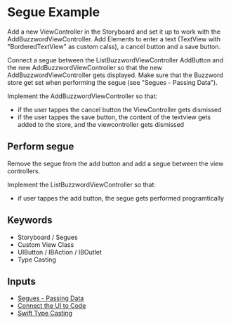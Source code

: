 # Segue Example
Add a new ViewController in the Storyboard and set it up to work with the AddBuzzwordViewController. Add Elements to enter a text (TextView with "BorderedTextView" as custom calss), a cancel button and a save button. 

Connect a segue between the ListBuzzwordViewController AddButton and the new AddBuzzwordViewController so that the new AddBuzzwordViewController gets displayed. Make sure that the Buzzword store get set when performing the segue (see "Segues - Passing Data").

Implement the AddBuzzwordViewController so that:

- if the user tappes the cancel button the ViewController gets dismissed
- if the user tappes the save button, the content of the textview gets added to the store, and the viewcontroller gets dismissed

## Perform segue 
Remove the segue from the add button and add a segue between the view controllers. 

Implement the ListBuzzwordViewController so that:

- if user tappes the add button, the segue gets performed programtically
 

## Keywords
- Storyboard / Segues
- Custom View Class
- UIButton / IBAction / IBOutlet
- Type Casting


## Inputs
- [Segues - Passing Data](http://jamesleist.com/ios-swift-passing-data-between-viewcontrollers/)
- [Connect the UI to Code](https://developer.apple.com/library/ios/referencelibrary/GettingStarted/DevelopiOSAppsSwift/Lesson3.html)
- [Swift Type Casting](https://developer.apple.com/library/ios/documentation/Swift/Conceptual/Swift_Programming_Language/TypeCasting.html)